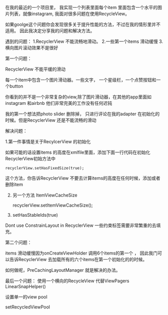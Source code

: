 在我的最近的一个项目里， 我实现一个列表里面每个item 里面包含一个水平的图片列表，就像instagram, 我面对很多问题在使用RecycleView。

如果goolge这个问题你会发现很多关于提升性能的方法，不过在我的情形里并不适用。
因此我决定分享我的问题和解决方法。

遇到的问题：
1.RecyclerView 不能流畅地滑动。
2.一些第一个items 滑动缓慢
3.横向图片滚动效果不是很好

第一个问题：

RecyclerView 不能平缓的滑动

每一个item中包含一个图片滑动器。一些文字， 一个星级栏，一个点赞按钮和一个button

你看到的并不是一个非常复杂的view,除了图片滑动器，在其他的app里面如instagram 和airbnb 他们非常完美的工作没有任何迟钝

我的第一个想法把photo slider 删除掉， 只进行评论在我的adapter 在初始化的时候。但是RecyclerView 还是不能流畅的滑动


解决问题：

1.第一件事情是关于RecylcerView 的初始化

 如果可能的话设置items 的高度在xmlfile里面，添加下面一行代码在初始化RecyclerView初始方法中

	recyclerView.setHasFixedSize(true);
这个方法，你告诉RecyclerView 不要去计算items的高度在任何时候，添加或者删除item

2. 另一个方法 ItemViewCacheSize

	recyclerView.setItemViewCacheSize();

3. setHasStableIds(true)

Dont use ConstrainLayout in RecyclerView  一些约束标签需要非常繁重的去填充。

第二个问题：

items 滑动缓慢因为onCreateViewHolder 调用6个items的第一个 ， 因此我门可以告诉RecyclerView 去加载所有的六个items在第一个初始化的的时候。

如何做呢，PreCachingLayoutManager 就是解决的办法。

最后一个问题：
使用一个横向的RecycleView 代替ViewPagers
LinearSnapHelper()

设置单一的view pool

setRecycledViewPool
